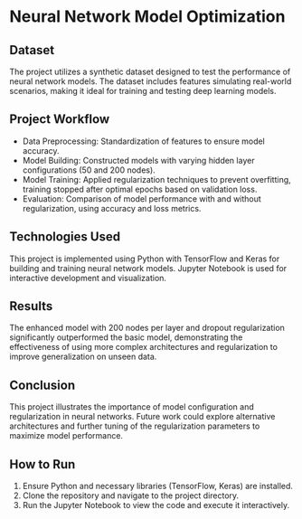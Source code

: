 <h1>Neural Network Model Optimization</h1>

<h2>Dataset</h2>
<p>The project utilizes a synthetic dataset designed to test the performance of neural network models. The dataset includes features simulating real-world scenarios, making it ideal for training and testing deep learning models.</p>

<h2>Project Workflow</h2>
<ul>
  <li>Data Preprocessing: Standardization of features to ensure model accuracy.</li>
  <li>Model Building: Constructed models with varying hidden layer configurations (50 and 200 nodes).</li>
  <li>Model Training: Applied regularization techniques to prevent overfitting, training stopped after optimal epochs based on validation loss.</li>
  <li>Evaluation: Comparison of model performance with and without regularization, using accuracy and loss metrics.</li>
</ul>

<h2>Technologies Used</h2>
<p>This project is implemented using Python with TensorFlow and Keras for building and training neural network models. Jupyter Notebook is used for interactive development and visualization.</p>

<h2>Results</h2>
<p>The enhanced model with 200 nodes per layer and dropout regularization significantly outperformed the basic model, demonstrating the effectiveness of using more complex architectures and regularization to improve generalization on unseen data.</p>

<h2>Conclusion</h2>
<p>This project illustrates the importance of model configuration and regularization in neural networks. Future work could explore alternative architectures and further tuning of the regularization parameters to maximize model performance.</p>

<h2>How to Run</h2>
<ol>
  <li>Ensure Python and necessary libraries (TensorFlow, Keras) are installed.</li>
  <li>Clone the repository and navigate to the project directory.</li>
  <li>Run the Jupyter Notebook to view the code and execute it interactively.</li>
</ol>
